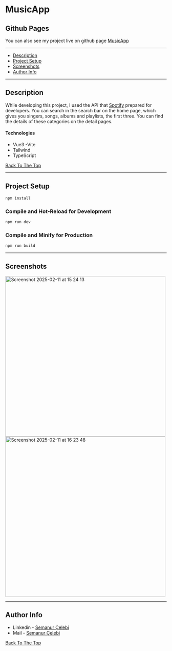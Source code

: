 # MusicApp


## Github Pages

You can also see my project live on github page [MusicApp](https://semanurcelebi.github.io/musicapp/)


---

- [Description](#description)
- [Project Setup](#project-setup)
- [Screenshots](#screenshots)
- [Author Info](#author-info)

---

## Description

While developing this project, I used the API that [Spotify](https://developer.spotify.com/) prepared for developers. You can search in the search bar on the home page, which gives you singers, songs, albums and playlists, the first three. You can find the details of these categories on the detail pages.

#### Technologies

- Vue3 -Vite
- Tailwind
- TypeScript

[Back To The Top](#musicapp)

---

## Project Setup

```sh
npm install
```

### Compile and Hot-Reload for Development

```sh
npm run dev
```

### Compile and Minify for Production

```sh
npm run build
```

---

## Screenshots

<img width="500" alt="Screenshot 2025-02-11 at 15 24 13" src="https://github.com/user-attachments/assets/6453f8b2-15eb-4f02-8613-599cc25b9b14" />
<img width="500" alt="Screenshot 2025-02-11 at 16 23 48" src="https://github.com/user-attachments/assets/81352e72-53fd-4349-8b7c-8ee8362f588c" />

---

## Author Info

- Linkedin - [Semanur Çelebi](https://www.linkedin.com/in/semanurcelebi/)
- Mail     - [Semanur Çelebi](mailto:semanur.celebi@outlook.com)

[Back To The Top](#musicapp)
